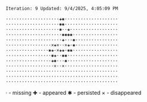 `Iteration: 9 Updated: 9/4/2025, 4:05:09 PM`
<!-- GOL_START -->
`····················✚✱····················`</br>
`····················✱✱····················`</br>
`····················✱··✚··················`</br>
`·····················✱✱✱✱·················`</br>
`·····················✚···✱················`</br>
`·················×✚×··×✚·✱················`</br>
`················✱✚·×✚✚·✱✱·················`</br>
`·················✱✚··✱✱···················`</br>
`·················✚✱···✱···················`</br>
`··················×··×····················`</br>
`··········································`</br>
`··········································`</br>
`··········································`</br>
<!-- GOL_END -->
· - missing
✚ - appeared
✱ - persisted
× - disappeared